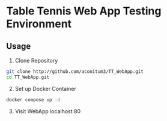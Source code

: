 # Table Tennis Web App Testing Environment

## Usage
1. Clone Repository

```bash
git clone http://github.com/aconitum3/TT_WebApp.git
cd TT_WebApp.git
```

2. Set up Docker Container
```bash
docker compose up -d
```

3. Visit WebApp
localhost:80



